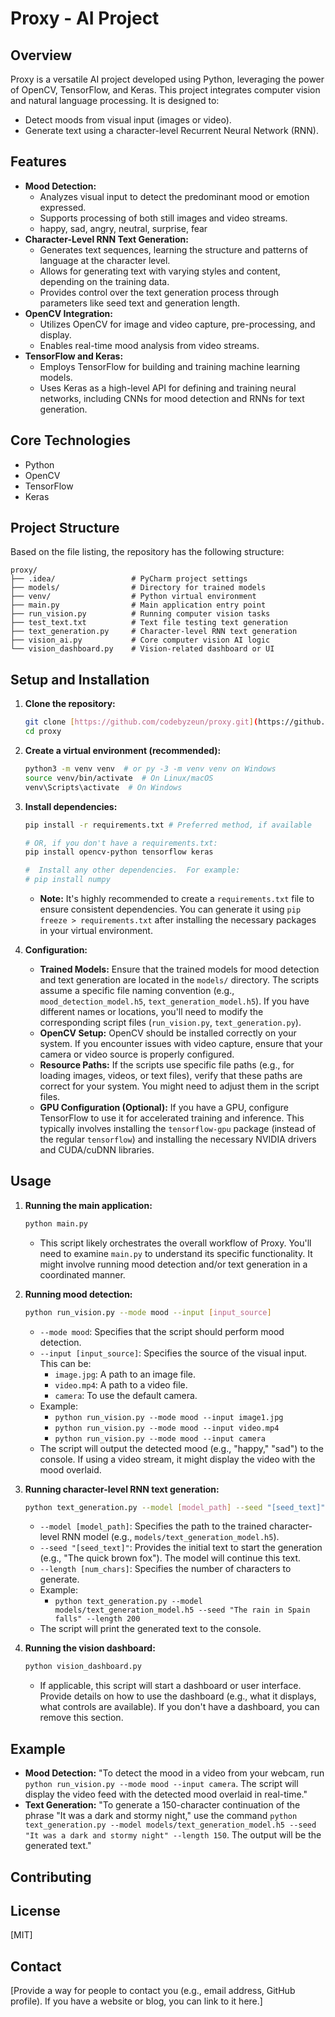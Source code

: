 # Proxy - AI Project

## Overview

Proxy is a versatile AI project developed using Python, leveraging the power of OpenCV, TensorFlow, and Keras. This project integrates computer vision and natural language processing.  It is designed to:

* Detect moods from visual input (images or video).
* Generate text using a character-level Recurrent Neural Network (RNN).

## Features

* **Mood Detection:**
    * Analyzes visual input to detect the predominant mood or emotion expressed.
    * Supports processing of both still images and video streams.
    * happy, sad, angry, neutral, surprise, fear
* **Character-Level RNN Text Generation:**
    * Generates text sequences, learning the structure and patterns of language at the character level.
    * Allows for generating text with varying styles and content, depending on the training data.
    * Provides control over the text generation process through parameters like seed text and generation length.
* **OpenCV Integration:**
    * Utilizes OpenCV for image and video capture, pre-processing, and display.
    * Enables real-time mood analysis from video streams.
* **TensorFlow and Keras:**
    * Employs TensorFlow for building and training machine learning models.
    * Uses Keras as a high-level API for defining and training neural networks, including CNNs for mood detection and RNNs for text generation.

## Core Technologies

* Python
* OpenCV
* TensorFlow
* Keras

## Project Structure

Based on the file listing, the repository has the following structure:

```
proxy/
├── .idea/                 # PyCharm project settings
├── models/                # Directory for trained models
├── venv/                  # Python virtual environment
├── main.py                # Main application entry point
├── run_vision.py          # Running computer vision tasks
├── test_text.txt          # Text file testing text generation
├── text_generation.py     # Character-level RNN text generation
├── vision_ai.py           # Core computer vision AI logic
└── vision_dashboard.py    # Vision-related dashboard or UI
```

## Setup and Installation

1.  **Clone the repository:**

    ```bash
    git clone [https://github.com/codebyzeun/proxy.git](https://github.com/codebyzeun/proxy.git)
    cd proxy
    ```

2.  **Create a virtual environment (recommended):**

    ```bash
    python3 -m venv venv  # or py -3 -m venv venv on Windows
    source venv/bin/activate  # On Linux/macOS
    venv\Scripts\activate  # On Windows
    ```

3.  **Install dependencies:**

    ```bash
    pip install -r requirements.txt # Preferred method, if available

    # OR, if you don't have a requirements.txt:
    pip install opencv-python tensorflow keras

    #  Install any other dependencies.  For example:
    # pip install numpy 
    ```

    * **Note:** It's highly recommended to create a `requirements.txt` file to ensure consistent dependencies.  You can generate it using `pip freeze > requirements.txt` after installing the necessary packages in your virtual environment.

4.  **Configuration:**

    * **Trained Models:** Ensure that the trained models for mood detection and text generation are located in the `models/` directory.  The scripts assume a specific file naming convention (e.g., `mood_detection_model.h5`, `text_generation_model.h5`).  If you have different names or locations, you'll need to modify the corresponding script files (`run_vision.py`, `text_generation.py`).
    * **OpenCV Setup:** OpenCV should be installed correctly on your system.  If you encounter issues with video capture, ensure that your camera or video source is properly configured.
    * **Resource Paths:** If the scripts use specific file paths (e.g., for loading images, videos, or text files), verify that these paths are correct for your system.  You might need to adjust them in the script files.
    * **GPU Configuration (Optional):** If you have a GPU, configure TensorFlow to use it for accelerated training and inference.  This typically involves installing the `tensorflow-gpu` package (instead of the regular `tensorflow`) and installing the necessary NVIDIA drivers and CUDA/cuDNN libraries.

## Usage

1.  **Running the main application:**

    ```bash
    python main.py
    ```

    * This script likely orchestrates the overall workflow of Proxy.  You'll need to examine `main.py` to understand its specific functionality.  It might involve running mood detection and/or text generation in a coordinated manner.

2.  **Running mood detection:**

    ```bash
    python run_vision.py --mode mood --input [input_source]
    ```

    * `--mode mood`:  Specifies that the script should perform mood detection.
    * `--input [input_source]`:  Specifies the source of the visual input.  This can be:
        * `image.jpg`:  A path to an image file.
        * `video.mp4`:  A path to a video file.
        * `camera`:  To use the default camera.
    * Example:
        * `python run_vision.py --mode mood --input image1.jpg`
        * `python run_vision.py --mode mood --input video.mp4`
        * `python run_vision.py --mode mood --input camera`
    * The script will output the detected mood (e.g., "happy," "sad") to the console.  If using a video stream, it might display the video with the mood overlaid.

3.  **Running character-level RNN text generation:**

    ```bash
    python text_generation.py --model [model_path] --seed "[seed_text]" --length [num_chars]
    ```

    * `--model [model_path]`:  Specifies the path to the trained character-level RNN model (e.g., `models/text_generation_model.h5`).
    * `--seed "[seed_text]"`:  Provides the initial text to start the generation (e.g., "The quick brown fox").  The model will continue this text.
    * `--length [num_chars]`:  Specifies the number of characters to generate.
    * Example:
        * `python text_generation.py --model models/text_generation_model.h5 --seed "The rain in Spain falls" --length 200`
    * The script will print the generated text to the console.

4.  **Running the vision dashboard:**

    ```bash
    python vision_dashboard.py
    ```

    * If applicable, this script will start a dashboard or user interface.  Provide details on how to use the dashboard (e.g., what it displays, what controls are available).  If you don't have a dashboard, you can remove this section.

## Example

* **Mood Detection:** "To detect the mood in a video from your webcam, run `python run_vision.py --mode mood --input camera`. The script will display the video feed with the detected mood overlaid in real-time."
* **Text Generation:** "To generate a 150-character continuation of the phrase "It was a dark and stormy night," use the command `python text_generation.py --model models/text_generation_model.h5 --seed "It was a dark and stormy night" --length 150`.  The output will be the generated text."

## Contributing

## License

[MIT]

## Contact

[Provide a way for people to contact you (e.g., email address, GitHub profile). If you have a website or blog, you can link to it here.]
